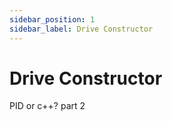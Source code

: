 ```yaml
---
sidebar_position: 1
sidebar_label: Drive Constructor
---
```


# Drive Constructor

PID or c++? part 2